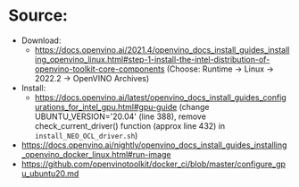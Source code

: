 # Source:
- Download:
  - https://docs.openvino.ai/2021.4/openvino_docs_install_guides_installing_openvino_linux.html#step-1-install-the-intel-distribution-of-openvino-toolkit-core-components (Choose: Runtime -> Linux -> 2022.2 -> OpenVINO Archives)
- Install:
  - https://docs.openvino.ai/latest/openvino_docs_install_guides_configurations_for_intel_gpu.html#gpu-guide (change UBUNTU_VERSION='20.04' (line 388), remove check_current_driver() function (approx line 432) in `install_NEO_OCL_driver.sh`)
- https://docs.openvino.ai/nightly/openvino_docs_install_guides_installing_openvino_docker_linux.html#run-image
- https://github.com/openvinotoolkit/docker_ci/blob/master/configure_gpu_ubuntu20.md

